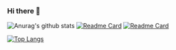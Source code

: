 ### Hi there 👋

![Anurag's github stats](https://github-readme-stats.vercel.app/api?username=edmontdants&show_icons=true&theme=onedark)
[![Readme Card](https://github-readme-stats.vercel.app/api/pin/?username=edmontdants&repo=high-fidelity-generative-compression)](https://github.com/edmontdants/high-fidelity-generative-compression)
[![Readme Card](https://github-readme-stats.vercel.app/api/pin/?username=edmontdants&repo=generative-compression)](https://github.com/edmontdants/generative-compression)

[![Top Langs](https://github-readme-stats.vercel.app/api/top-langs/?username=edmontdants&langs_count=8)](https://github.com/edmontdants/generative_compression)

<!--
**edmontdants/edmontdants** is a ✨ _special_ ✨ repository because its `README.md` (this file) appears on your GitHub profile.

Here are some ideas to get you started:

- 🔭 I’m currently working on ...
- 🌱 I’m currently learning ...
- 👯 I’m looking to collaborate on ...
- 🤔 I’m looking for help with ...
- 💬 Ask me about ...
- 📫 How to reach me: ...
- 😄 Pronouns: ...
- ⚡ Fun fact: ...
-->
